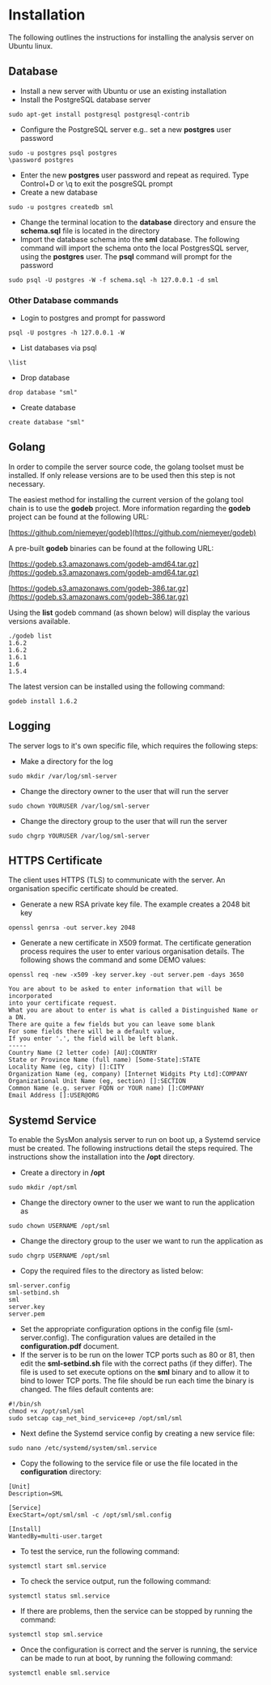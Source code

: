 # Installation

The following outlines the instructions for installing the analysis server on Ubuntu linux.

## Database

- Install a new server with Ubuntu or use an existing installation
- Install the PostgreSQL database server
```
sudo apt-get install postgresql postgresql-contrib
```
- Configure the PostgreSQL server e.g.. set a new **postgres** user password
```
sudo -u postgres psql postgres
\password postgres
```
- Enter the new **postgres** user password and repeat as required. Type Control+D or \q to exit the posgreSQL prompt
- Create a new database
```
sudo -u postgres createdb sml
```
- Change the terminal location to the **database** directory and ensure the **schema.sql** file is located in the directory
- Import the database schema into the **sml** database. The following command will import the schema onto the local PostgresSQL server, using the **postgres** user. The **psql** command will prompt for the password
```
sudo psql -U postgres -W -f schema.sql -h 127.0.0.1 -d sml
```

### Other Database commands

- Login to postgres and prompt for password
```
psql -U postgres -h 127.0.0.1 -W
```
- List databases via psql
```
\list
```
- Drop database
```
drop database "sml"
```
- Create database
```
create database "sml"
```

## Golang

In order to compile the server source code, the golang toolset must be installed. If only release versions are to be used then this step is not necessary.

The easiest method for installing the current version of the golang tool chain is to use the **godeb** project. More information regarding the **godeb** project can be found at the following URL:

[https://github.com/niemeyer/godeb](https://github.com/niemeyer/godeb)

A pre-built **godeb** binaries can be found at the following URL:

[https://godeb.s3.amazonaws.com/godeb-amd64.tar.gz](https://godeb.s3.amazonaws.com/godeb-amd64.tar.gz)

[https://godeb.s3.amazonaws.com/godeb-386.tar.gz](https://godeb.s3.amazonaws.com/godeb-386.tar.gz)

Using the **list** godeb command (as shown below) will display the various versions available.
```
./godeb list
1.6.2
1.6.2
1.6.1
1.6
1.5.4
```
The latest version can be installed using the following command:
```
godeb install 1.6.2
```    

## Logging

The server logs to it's own specific file, which requires the following steps:

- Make a directory for the log
```
sudo mkdir /var/log/sml-server
```
- Change the directory owner to the user that will run the server
```
sudo chown YOURUSER /var/log/sml-server
```
- Change the directory group to the user that will run the server
```
sudo chgrp YOURUSER /var/log/sml-server
```

## HTTPS Certificate

The client uses HTTPS (TLS) to communicate with the server. An organisation specific certificate should be created.
- Generate a new RSA private key file. The example creates a 2048 bit key
```
openssl genrsa -out server.key 2048
```
- Generate a new certificate in X509 format. The certificate generation process requires the user to enter various organisation details. The following shows the command and some DEMO values:
```
openssl req -new -x509 -key server.key -out server.pem -days 3650

You are about to be asked to enter information that will be incorporated
into your certificate request.
What you are about to enter is what is called a Distinguished Name or a DN.
There are quite a few fields but you can leave some blank
For some fields there will be a default value,
If you enter '.', the field will be left blank.
-----
Country Name (2 letter code) [AU]:COUNTRY
State or Province Name (full name) [Some-State]:STATE
Locality Name (eg, city) []:CITY
Organization Name (eg, company) [Internet Widgits Pty Ltd]:COMPANY
Organizational Unit Name (eg, section) []:SECTION
Common Name (e.g. server FQDN or YOUR name) []:COMPANY
Email Address []:USER@ORG
```

## Systemd Service

To enable the SysMon analysis server to run on boot up, a Systemd service must be created. The following instructions detail the steps required. The instructions show the installation into the **/opt** directory.

- Create a directory in **/opt**
```
sudo mkdir /opt/sml
```
- Change the directory owner to the user we want to run the application as
```
sudo chown USERNAME /opt/sml
```
- Change the directory group to the user we want to run the application as
```
sudo chgrp USERNAME /opt/sml
```
- Copy the required files to the directory as listed below:
```
sml-server.config
sml-setbind.sh
sml
server.key
server.pem
```
- Set the appropriate configuration options in the config file (sml-server.config). The configuration values are detailed in the **configuration.pdf** document.
- If the server is to be run on the lower TCP ports such as 80 or 81, then edit the **sml-setbind.sh** file  with the correct paths (if they differ). The file is used to set execute options on the **sml** binary and to allow it to bind to lower TCP ports. The file should be run each time the binary is changed. The files default contents are:
```
#!/bin/sh
chmod +x /opt/sml/sml
sudo setcap cap_net_bind_service+ep /opt/sml/sml
```
- Next define the Systemd service config by creating a new service file:
```
sudo nano /etc/systemd/system/sml.service
```
- Copy the following to the service file or use the file located in the **configuration** directory:
```
[Unit]
Description=SML

[Service]
ExecStart=/opt/sml/sml -c /opt/sml/sml.config

[Install]
WantedBy=multi-user.target
```
- To test the service, run the following command:
```
systemctl start sml.service
```
- To check the service output, run the following command:
```
systemctl status sml.service
```
- If there are problems, then the service can be stopped by running the command:
```
systemctl stop sml.service
```
- Once the configuration is correct and the server is running, the service can be made to run at boot, by running the following command:
```
systemctl enable sml.service
```
